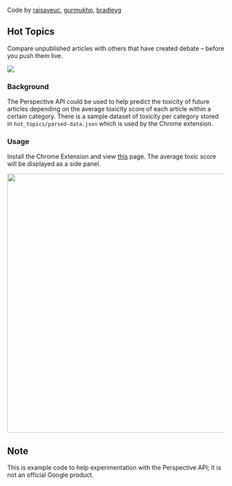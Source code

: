 Code by [raisaveuc](https://github.com/raisaveuc), [gurmukhp](https://github.com/gurmukhp), [bradleyg](https://github.com/bradleyg)

## Hot Topics

Compare unpublished articles with others that have created debate – before you push them live.

<img src="http://services.google.com/fh/files/misc/ph_hot_topics.png">

### Background
The Perspective API could be used to help predict the toxicity of future articles depending on the average toxicity score of each article within a certain category. There is a sample dataset of toxicity per category stored in `hot_topics/parsed-data.json` which is used by the Chrome extension.

### Usage
Install the Chrome Extension and view [this](https://conversationai.github.io/perspectives-hacks/hot_topics/example/index.html) page. The average toxic score will be displayed as a side panel.

<img src="http://services.google.com/fh/files/misc/ph_hot_topics.gif" width="600">

## Note
This is example code to help experimentation with the Perspective API; it is not an official Google product.
